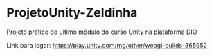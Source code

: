 # ProjetoUnity-Zeldinha

Projeto prático do ultimo módulo do curso Unity na plataforma DIO

Link para jogar: https://play.unity.com/mg/other/webgl-builds-365952
